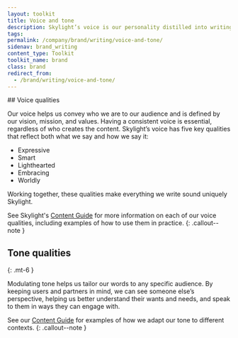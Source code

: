 ```yaml
---
layout: toolkit
title: Voice and tone
description: Skylight’s voice is our personality distilled into writing. It’s crucial for our audience to recognize us even if we don’t announce ourselves. While our voice is constant, we should adjust our tone depending on the context and the specific audience.
tags:
permalink: /company/brand/writing/voice-and-tone/
sidenav: brand_writing
content_type: Toolkit
toolkit_name: brand
class: brand
redirect_from:
  - /brand/writing/voice-and-tone/
---
```


<div class="row">
<div class="col-md-9" markdown="1">
## Voice qualities

Our voice helps us convey who we are to our audience and is defined by our vision, mission, and values. Having a consistent voice is essential, regardless of who creates the content. Skylight’s voice has five key qualities that reflect both what we say and how we say it:

- Expressive
- Smart
- Lighthearted
- Embracing
- Worldly

Working together, these qualities make everything we write sound uniquely Skylight.

See Skylight's [Content Guide](/work/toolkits/content-guide/voice-and-tone/) for more information on each of our voice qualities, including examples of how to use them in practice.
{: .callout--note }

## Tone qualities
{: .mt-6 }

Modulating tone helps us tailor our words to any specific audience. By keeping users and partners in mind, we can see someone else’s perspective, helping us better understand their wants and needs, and speak to them in ways they can engage with.

See our [Content Guide](/work/toolkits/content-guide/voice-and-tone/#skylights-tone) for examples of how we adapt our tone to different contexts.
{: .callout--note }
</div>
</div>
